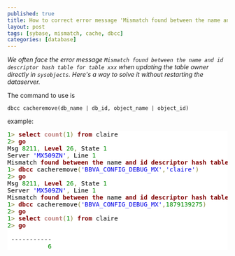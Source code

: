 ```yaml
---
published: true
title: How to correct error message 'Mismatch found between the name and id descriptor hash table for table'?
layout: post
tags: [sybase, mismatch, cache, dbcc]
categories: [database]
---
```

*We often face the error message `Mismatch found between the name and id descriptor hash table for table xxx` when updating the table owner directly in `sysobjects`. Here's a way to solve it without restarting the dataserver.*

<!--excerpt-->

The command to use is 

~~~
dbcc cacheremove(db_name | db_id, object_name | object_id)
~~~

example:

<pre style='color:#000000;background:#ffffff;'><span style='color:#008c00; '>1</span><span style='color:#808030; '>></span> <span style='color:#800000; font-weight:bold; '>select</span> <span style='color:#bb7977; font-weight:bold; '>count</span><span style='color:#808030; '>(</span><span style='color:#008c00; '>1</span><span style='color:#808030; '>)</span> <span style='color:#800000; font-weight:bold; '>from</span> claire
<span style='color:#008c00; '>2</span><span style='color:#808030; '>></span> <span style='color:#800000; font-weight:bold; '>go</span>
Msg <span style='color:#008c00; '>8211</span><span style='color:#808030; '>,</span> <span style='color:#800000; font-weight:bold; '>Level</span> <span style='color:#008c00; '>26</span><span style='color:#808030; '>,</span> State <span style='color:#008c00; '>1</span>
Server <span style='color:#0000e6; '>'MX509ZN'</span><span style='color:#808030; '>,</span> Line <span style='color:#008c00; '>1</span>
Mismatch <span style='color:#800000; font-weight:bold; '>found</span> <span style='color:#800000; font-weight:bold; '>between</span> <span style='color:#800000; font-weight:bold; '>the</span> name <span style='color:#800000; font-weight:bold; '>and</span> <span style='color:#800000; font-weight:bold; '>id</span> <span style='color:#800000; font-weight:bold; '>descriptor</span> <span style='color:#800000; font-weight:bold; '>hash</span> <span style='color:#800000; font-weight:bold; '>table</span> <span style='color:#800000; font-weight:bold; '>for</span> <span style='color:#800000; font-weight:bold; '>table</span> <span style='color:#0000e6; '>'claire'</span><span style='color:#808030; '>,</span> objid <span style='color:#808030; '>=</span> <span style='color:#008c00; '>1879139275</span><span style='color:#808030; '>.</span> <span style='color:#800000; font-weight:bold; '>Descriptor</span> hashed <span style='color:#800000; font-weight:bold; '>by</span> name <span style='color:#808030; '>=</span> <span style='color:#008000; '>0x0</span> <span style='color:#800000; font-weight:bold; '>and</span> hashed <span style='color:#800000; font-weight:bold; '>by</span> <span style='color:#800000; font-weight:bold; '>id</span> <span style='color:#808030; '>=</span> <span style='color:#008000; '>0x8b864350</span><span style='color:#808030; '>.</span>
<span style='color:#008c00; '>1</span><span style='color:#808030; '>></span> <span style='color:#800000; font-weight:bold; '>dbcc</span> cacheremove<span style='color:#808030; '>(</span><span style='color:#0000e6; '>'BBVA_CONFIG_DEBUG_MX'</span><span style='color:#808030; '>,</span><span style='color:#0000e6; '>'claire'</span><span style='color:#808030; '>)</span>
<span style='color:#008c00; '>2</span><span style='color:#808030; '>></span> <span style='color:#800000; font-weight:bold; '>go</span>
Msg <span style='color:#008c00; '>8211</span><span style='color:#808030; '>,</span> <span style='color:#800000; font-weight:bold; '>Level</span> <span style='color:#008c00; '>26</span><span style='color:#808030; '>,</span> State <span style='color:#008c00; '>1</span>
Server <span style='color:#0000e6; '>'MX509ZN'</span><span style='color:#808030; '>,</span> Line <span style='color:#008c00; '>1</span>
Mismatch <span style='color:#800000; font-weight:bold; '>found</span> <span style='color:#800000; font-weight:bold; '>between</span> <span style='color:#800000; font-weight:bold; '>the</span> name <span style='color:#800000; font-weight:bold; '>and</span> <span style='color:#800000; font-weight:bold; '>id</span> <span style='color:#800000; font-weight:bold; '>descriptor</span> <span style='color:#800000; font-weight:bold; '>hash</span> <span style='color:#800000; font-weight:bold; '>table</span> <span style='color:#800000; font-weight:bold; '>for</span> <span style='color:#800000; font-weight:bold; '>table</span> <span style='color:#0000e6; '>'claire'</span><span style='color:#808030; '>,</span> objid <span style='color:#808030; '>=</span> <span style='color:#008c00; '>1879139275</span><span style='color:#808030; '>.</span> <span style='color:#800000; font-weight:bold; '>Descriptor</span> hashed <span style='color:#800000; font-weight:bold; '>by</span> name <span style='color:#808030; '>=</span> <span style='color:#008000; '>0x0</span> <span style='color:#800000; font-weight:bold; '>and</span> hashed <span style='color:#800000; font-weight:bold; '>by</span> <span style='color:#800000; font-weight:bold; '>id</span> <span style='color:#808030; '>=</span> <span style='color:#008000; '>0x8b864350</span><span style='color:#808030; '>.</span>
<span style='color:#008c00; '>1</span><span style='color:#808030; '>></span> <span style='color:#800000; font-weight:bold; '>dbcc</span> cacheremove<span style='color:#808030; '>(</span><span style='color:#0000e6; '>'BBVA_CONFIG_DEBUG_MX'</span><span style='color:#808030; '>,</span><span style='color:#008c00; '>1879139275</span><span style='color:#808030; '>)</span>
<span style='color:#008c00; '>2</span><span style='color:#808030; '>></span> <span style='color:#800000; font-weight:bold; '>go</span>
<span style='color:#008c00; '>1</span><span style='color:#808030; '>></span> <span style='color:#800000; font-weight:bold; '>select</span> <span style='color:#bb7977; font-weight:bold; '>count</span><span style='color:#808030; '>(</span><span style='color:#008c00; '>1</span><span style='color:#808030; '>)</span> <span style='color:#800000; font-weight:bold; '>from</span> claire
<span style='color:#008c00; '>2</span><span style='color:#808030; '>></span> <span style='color:#800000; font-weight:bold; '>go</span>

 <span style='color:#696969; '>-----------</span>
           <span style='color:#008c00; '>6</span>
</pre>

